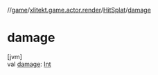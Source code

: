 //[game](../../../index.md)/[xlitekt.game.actor.render](../index.md)/[HitSplat](index.md)/[damage](damage.md)

# damage

[jvm]\
val [damage](damage.md): [Int](https://kotlinlang.org/api/latest/jvm/stdlib/kotlin/-int/index.html)
